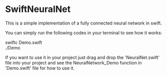 # SwiftNeuralNet

This is a simple implementation of a fully connected neural network in swift.</br>

You can simply run the following codes in your terminal to see how it works:</br>

swiftc Demo.swift</br>
./Demo</br>

If you want to use it in your project just drag and drop the 'NeuralNet.swift' file into your project and see the NeuralNetwork_Demo function in 'Demo.swift' file for how to use it.</br>
